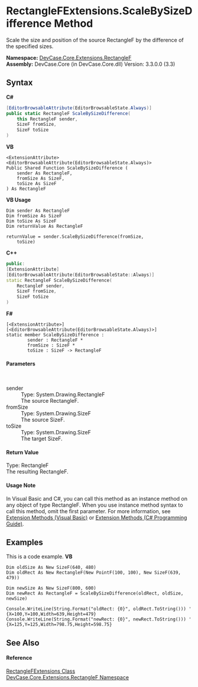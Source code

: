 # RectangleFExtensions.ScaleBySizeDifference Method 
 

Scale the size and position of the source RectangleF by the difference of the specified sizes.

**Namespace:**&nbsp;<a href="N_DevCase_Core_Extensions_RectangleF">DevCase.Core.Extensions.RectangleF</a><br />**Assembly:**&nbsp;DevCase.Core (in DevCase.Core.dll) Version: 3.3.0.0 (3.3)

## Syntax

**C#**<br />
``` C#
[EditorBrowsableAttribute(EditorBrowsableState.Always)]
public static RectangleF ScaleBySizeDifference(
	this RectangleF sender,
	SizeF fromSize,
	SizeF toSize
)
```

**VB**<br />
``` VB
<ExtensionAttribute>
<EditorBrowsableAttribute(EditorBrowsableState.Always)>
Public Shared Function ScaleBySizeDifference ( 
	sender As RectangleF,
	fromSize As SizeF,
	toSize As SizeF
) As RectangleF
```

**VB Usage**<br />
``` VB Usage
Dim sender As RectangleF
Dim fromSize As SizeF
Dim toSize As SizeF
Dim returnValue As RectangleF

returnValue = sender.ScaleBySizeDifference(fromSize, 
	toSize)
```

**C++**<br />
``` C++
public:
[ExtensionAttribute]
[EditorBrowsableAttribute(EditorBrowsableState::Always)]
static RectangleF ScaleBySizeDifference(
	RectangleF sender, 
	SizeF fromSize, 
	SizeF toSize
)
```

**F#**<br />
``` F#
[<ExtensionAttribute>]
[<EditorBrowsableAttribute(EditorBrowsableState.Always)>]
static member ScaleBySizeDifference : 
        sender : RectangleF * 
        fromSize : SizeF * 
        toSize : SizeF -> RectangleF 

```


#### Parameters
&nbsp;<dl><dt>sender</dt><dd>Type: System.Drawing.RectangleF<br />The source RectangleF.</dd><dt>fromSize</dt><dd>Type: System.Drawing.SizeF<br />The source SizeF.</dd><dt>toSize</dt><dd>Type: System.Drawing.SizeF<br />The target SizeF.</dd></dl>

#### Return Value
Type: RectangleF<br />The resulting RectangleF.

#### Usage Note
In Visual Basic and C#, you can call this method as an instance method on any object of type RectangleF. When you use instance method syntax to call this method, omit the first parameter. For more information, see <a href="https://docs.microsoft.com/dotnet/visual-basic/programming-guide/language-features/procedures/extension-methods">Extension Methods (Visual Basic)</a> or <a href="https://docs.microsoft.com/dotnet/csharp/programming-guide/classes-and-structs/extension-methods">Extension Methods (C# Programming Guide)</a>.

## Examples
This is a code example. 
**VB**<br />
``` VB
Dim oldSize As New SizeF(640, 480)
Dim oldRect As New RectangleF(New PointF(100, 100), New SizeF(639, 479))

Dim newSize As New SizeF(800, 600)
Dim newRect As RectangleF = ScaleBySizeDifference(oldRect, oldSize, newSize)

Console.WriteLine(String.Format("oldRect: {0}", oldRect.ToString())) ' {X=100,Y=100,Width=639,Height=479}
Console.WriteLine(String.Format("newRect: {0}", newRect.ToString())) ' {X=125,Y=125,Width=798.75,Height=598.75}
```


## See Also


#### Reference
<a href="T_DevCase_Core_Extensions_RectangleF_RectangleFExtensions">RectangleFExtensions Class</a><br /><a href="N_DevCase_Core_Extensions_RectangleF">DevCase.Core.Extensions.RectangleF Namespace</a><br />